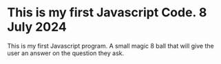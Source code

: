 # This is my first Javascript Code. 8 July 2024

This is my first Javascript program. A small magic 8 ball that will give the user an answer on the question they ask.